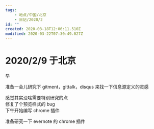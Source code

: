 ```yaml
---
tags:
    - 地点/中国/北京
    - 日记/2020/2
id: ""
created: 2020-03-18T12:06:11.510Z
modified: 2020-03-22T07:30:49.027Z
---
```


# 2020/2/9 于北京

<!-- @timer "date":"Sun Feb 09 2020 09:53:18 GMT+0800 (CST)" -->

早

准备一会儿研究下 gitment，gittalk，disqus 来找一下信息源定义的灵感

<!-- @timer "date":"Sun Feb 09 2020 12:55:20 GMT+0800 (CST)","duration":"about 3 hours" -->

感觉其实没啥需要特别研究的点  
修复了个预览样式的 bug  
下午开始编写 chrome 插件

<!-- @timer "date":"Sun Feb 09 2020 14:51:42 GMT+0800 (CST)","duration":"about 2 hours" -->

准备研究一下 evernote 的 chrome 插件

